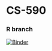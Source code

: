 
# CS-590
### R branch
[![Binder](https://mybinder.org/badge_logo.svg)](https://mybinder.org/v2/gh/jhgille2/CS-590/R)





